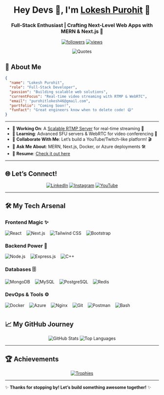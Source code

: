 <h1 align="center">Hey Devs 👋, I'm <a href="https://github.com/lokeshdotdev">Lokesh Purohit</a> 🚀</h1>
<h3 align="center">Full-Stack Enthusiast | Crafting Next-Level Web Apps with MERN & Next.js 🌟</h3>

<p align="center">
  <a href="https://github.com/lokeshdotdev"><img alt="followers" title="Follow me on GitHub" src="https://img.shields.io/github/followers/lokeshdotdev?color=00cc99&style=for-the-badge&logo=github&label=Follow"/></a>
  <a href="https://github.com/lokeshdotdev"><img alt="views" title="Profile Views" src="https://komarev.com/ghpvc/?username=lokeshdotdev&label=Profile%20Views&color=ff3366&style=for-the-badge"/></a>
</p>

<p align="center">
  <img alt="Quotes" src="https://quotes-github-readme.vercel.app/api?type=horizontal&theme=dark"/>
</p>

## 🌟 About Me

```json
{
  "name": "Lokesh Purohit",
  "role": "Full-Stack Developer",
  "passion": "Building scalable web solutions",
  "currentFocus": "Real-time video streaming with RTMP & WebRTC",
  "email": "purohitlokesh46@gmail.com",
  "portfolio": "Coming Soon!",
  "funFact": "Great engineers know when to delete code! 😄"
}
```

---

- 🔭 **Working On**: A [Scalable RTMP Server](https://github.com/LokeshDotDev/RTMP-server-prototype.git) for real-time streaming 🎥  
- 🌱 **Learning**: Advanced SFU servers & WebRTC for video conferencing 📡  
- 👯 **Collaborate With Me**: Let’s build a YouTube/Twitch-like platform! 🎬  
- 💬 **Ask Me About**: MERN, Next.js, Docker, or Azure deployments 🛠️  
- 📄 **Resume**: [Check it out here](https://drive.google.com/file/d/1SI1YP8nNrAAH_cF6JFFg1MbbkSQ1M-Ic/view?usp=sharing)  

---

## 🌐 Let’s Connect!

<div align="center">
  <a href="https://www.linkedin.com/in/lokesh-purohit-87625a250/"><img src="https://img.shields.io/badge/-LinkedIn-0A66C2?style=for-the-badge&logo=linkedin&logoColor=white" alt="LinkedIn"/></a>
  <a href="https://instagram.com/marwadi_developer"><img src="https://img.shields.io/badge/-Instagram-E4405F?style=for-the-badge&logo=instagram&logoColor=white" alt="Instagram"/></a>
  <a href="https://www.youtube.com/@marwadideveloper"><img src="https://img.shields.io/badge/-YouTube-FF0000?style=for-the-badge&logo=youtube&logoColor=white" alt="YouTube"/></a>
</div>

---

## 🛠️ My Tech Arsenal

### Frontend Magic ✨
<div style="display: flex; flex-wrap: wrap; gap: 1rem;">
  <img src="https://skillicons.dev/icons?i=react" alt="React" title="React"/>
  <img src="https://skillicons.dev/icons?i=nextjs" alt="Next.js" title="Next.js"/>
  <img src="https://skillicons.dev/icons?i=tailwind" alt="Tailwind CSS" title="Tailwind CSS"/>
  <img src="https://skillicons.dev/icons?i=bootstrap" alt="Bootstrap" title="Bootstrap"/>
</div>

### Backend Power 💪
<div style="display: flex; flex-wrap: wrap; gap: 1rem;">
  <img src="https://skillicons.dev/icons?i=nodejs" alt="Node.js" title="Node.js"/>
  <img src="https://skillicons.dev/icons?i=express" alt="Express.js" title="Express.js"/>
  <img src="https://skillicons.dev/icons?i=cpp" alt="C++" title="C++"/>
</div>

### Databases 🗄️
<div style="display: flex; flex-wrap: wrap; gap: 1rem;">
  <img src="https://skillicons.dev/icons?i=mongodb" alt="MongoDB" title="MongoDB"/>
  <img src="https://skillicons.dev/icons?i=mysql" alt="MySQL" title="MySQL"/>
  <img src="https://skillicons.dev/icons?i=postgres" alt="PostgreSQL" title="PostgreSQL"/>
  <img src="https://skillicons.dev/icons?i=redis" alt="Redis" title="Redis"/>
</div>

### DevOps & Tools ⚙️
<div style="display: flex; flex-wrap: wrap; gap: 1rem;">
  <img src="https://skillicons.dev/icons?i=docker" alt="Docker" title="Docker"/>
  <img src="https://skillicons.dev/icons?i=azure" alt="Azure" title="Azure"/>
  <img src="https://skillicons.dev/icons?i=nginx" alt="Nginx" title="Nginx"/>
  <img src="https://skillicons.dev/icons?i=git" alt="Git" title="Git"/>
  <img src="https://skillicons.dev/icons?i=postman" alt="Postman" title="Postman"/>
  <img src="https://skillicons.dev/icons?i=bash" alt="Bash" title="Bash"/>
</div>

#

## 📈 My GitHub Journey

<div align="center">
  <img src="https://github-readme-stats.vercel.app/api?username=lokeshdotdev&show_icons=true&theme=radical&hide_border=true" alt="GitHub Stats"/>
  <img src="https://github-readme-stats.vercel.app/api/top-langs/?username=lokeshdotdev&layout=compact&theme=radical&hide_border=true" alt="Top Languages"/>
</div>

---

## 🏆 Achievements
<div align="center">
  <a href="https://github.com/lokeshdotdev">
    <img src="https://github-profile-trophy.vercel.app/?username=lokeshdotdev&theme=dracula&no-frame=true&margin-w=15&margin-h=15" alt="Trophies"/>
  </a>
</div>

---

✨ **Thanks for stopping by! Let’s build something awesome together!** ✨
